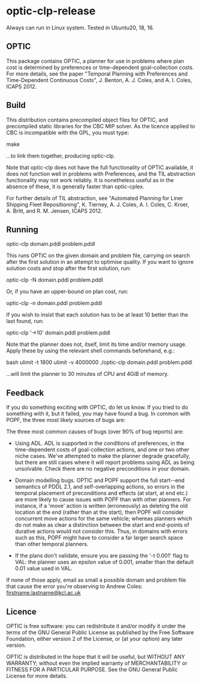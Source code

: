 # optic-clp-release
Always can run in Linux system.
Tested in Ubuntu20, 18, 16.

OPTIC
-----

This package contains OPTIC, a planner for use in problems where plan cost is
determined by preferences or time-dependent goal-collection costs.  For more
details, see the paper "Temporal Planning with Preferences and Time-Dependent 
Continuous Costs", J. Benton, A. J. Coles, and A. I. Coles, ICAPS 2012.

Build
-----

This distribution contains precompiled object files for OPTIC, and precompiled
static libraries for the CBC MIP solver.  As the licence applied to CBC is
incompatible with the GPL, you must type:

make

...to link them together, producing optic-clp.

Note that optic-clp does not have the full functionality of OPTIC available,
it does not function well in problems with Preferences, and the TIL abstraction
functionality may not work reliably.  It is nonetheless useful as in the
absence of these, it is generally faster than optic-cplex.

For further details of TIL abstraction, see "Automated  Planning for Liner 
Shipping Fleet Repositioning", K. Tierney, A. J. Coles, A. I. Coles, C. Kroer,
A. Britt, and R. M. Jensen, ICAPS 2012.

Running
-------

optic-clp domain.pddl problem.pddl

This runs OPTIC on the given domain and problem file, carrying on search
after the first solution in an attempt to optimise quality. If you want to
ignore solution costs and stop after the first solution, run:

optic-clp -N domain.pddl problem.pddl

Or, if you have an upper-bound on plan cost, run:

optic-clp -n<bound> domain.pddl problem.pddl

If you wish to insist that each solution has to be at least 10 better than
the last found, run:

optic-clp '->10' domain.pddl problem.pddl

Note that the planner does not, itself, limit its time and/or memory usage.
Apply these by using the relevant shell commands beforehand, e.g.:

bash
ulimit -t 1800
ulimit -v 4000000
./optic-clp domain.pddl problem.pddl


...will limit the planner to 30 minutes of CPU and 4GiB of memory.


Feedback
--------

If you do something exciting with OPTIC, do let us know.  If you tried to do 
something with it, but it failed, you may have found a bug.  In common with
POPF, the three most likely sources of bugs are:

The three most common causes of bugs (over 90% of bug reports) are:

- Using ADL. ADL is supported in the conditions of preferences, in the
  time-dependent costs of goal-collection actions, and one or two other niche
  cases.  We've attempted to make the planner degrade gracefully, but there are
  still cases where it will report problems using ADL as being unsolvable.
  Check there are no negative preconditions in your domain.
  
- Domain modelling bugs. OPTIC and POPF support the full start--end semantics
  of PDDL 2.1, and self-overlapping actions, so errors in the temporal
  placement of preconditions and effects (at start, at end etc.) are more
  likely to cause issues with POPF than with other planners. For instance, if
  a 'move' action is written (erroneously) as deleting the old location at the
  end (rather than at the start), then POPF will consider concurrent move 
  actions for the same vehicle; whereas planners which do not make as clear a 
  distinction between the start and end-points of durative actions would not 
  consider this. Thus, in domains with errors such as this, POPF might have to
  consider a far larger search space than other temporal planners.

- If the plans don't validate, ensure you are passing the '-t 0.001' flag to
  VAL: the planner uses an epsilon value of 0.001, smaller than the default
  0.01 value used in VAL.

If none of those apply, email as small a possible domain and problem file
that cause the error you're observing to Andrew Coles:
firstname.lastname@kcl.ac.uk


Licence
-------

OPTIC is free software: you can redistribute it and/or modify
it under the terms of the GNU General Public License as published by
the Free Software Foundation, either version 2 of the License, or
(at your option) any later version.

OPTIC is distributed in the hope that it will be useful,
but WITHOUT ANY WARRANTY; without even the implied warranty of
MERCHANTABILITY or FITNESS FOR A PARTICULAR PURPOSE.  See the
GNU General Public License for more details.

